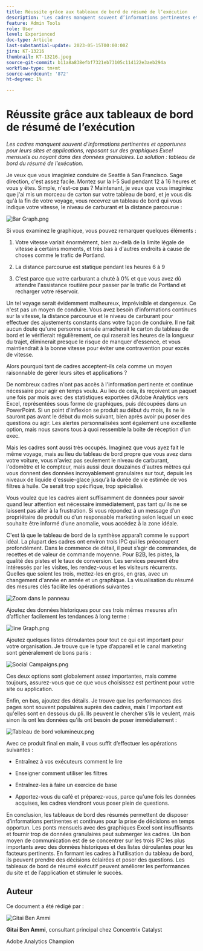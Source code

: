 ```yaml
---
title: Réussite grâce aux tableaux de bord de résumé de l’exécution
description: 'Les cadres manquent souvent d’informations pertinentes et opportunes pour leurs sites et applications, reposant sur des graphiques Excel mensuels ou noyant dans des données granulaires. La solution : tableau de bord de résumé de l’exécution.'
feature: Admin Tools
role: User
level: Experienced
doc-type: Article
last-substantial-update: 2023-05-15T00:00:00Z
jira: KT-13216
thumbnail: KT-13216.jpeg
source-git-commit: b11a8a838efbf7321eb73105c114122e3aeb294a
workflow-type: tm+mt
source-wordcount: '872'
ht-degree: 1%

---
```



# Réussite grâce aux tableaux de bord de résumé de l’exécution

_Les cadres manquent souvent d’informations pertinentes et opportunes pour leurs sites et applications, reposant sur des graphiques Excel mensuels ou noyant dans des données granulaires. La solution : tableau de bord du résumé de l’exécution._

Je veux que vous imaginiez conduire de Seattle à San Francisco. Sage direction, c&#39;est assez facile. Montez sur la I-5 Sud pendant 12 à 16 heures et vous y êtes. Simple, n&#39;est-ce pas ? Maintenant, je veux que vous imaginiez que j&#39;ai mis un morceau de carton sur votre tableau de bord, et je vous dis qu&#39;à la fin de votre voyage, vous recevrez un tableau de bord qui vous indique votre vitesse, le niveau de carburant et la distance parcourue :

![Bar Graph.png](assets/bar-graph.png)

Si vous examinez le graphique, vous pouvez remarquer quelques éléments :

1. Votre vitesse variait énormément, bien au-delà de la limite légale de vitesse à certains moments, et très bas à d&#39;autres endroits à cause de choses comme le trafic de Portland.

1. La distance parcourue est statique pendant les heures 6 à 9

1. C&#39;est parce que votre carburant a chuté à 0% et que vous avez dû attendre l&#39;assistance routière pour passer par le trafic de Portland et recharger votre réservoir.

Un tel voyage serait évidemment malheureux, imprévisible et dangereux.
Ce n&#39;est pas un moyen de conduire. Vous avez besoin d&#39;informations continues sur la vitesse, la distance parcourue et le niveau de carburant pour effectuer des ajustements constants dans votre façon de conduire. Il ne fait aucun doute qu&#39;une personne sensée arracherait le carton du tableau de bord et le vérifierait régulièrement, ce qui raserait les heures de la longueur du trajet, éliminerait presque le risque de manquer d&#39;essence, et vous maintiendrait à la bonne vitesse pour éviter une contravention pour excès de vitesse.

Alors pourquoi tant de cadres acceptent-ils cela comme un moyen raisonnable de gérer leurs sites et applications ?

De nombreux cadres n&#39;ont pas accès à l&#39;information pertinente et continue nécessaire pour agir en temps voulu. Au lieu de cela, ils reçoivent un paquet une fois par mois avec des statistiques exportées d’Adobe Analytics vers Excel, représentées sous forme de graphiques, puis découpées dans un PowerPoint. Si un point d&#39;inflexion se produit au début du mois, ils ne le sauront pas avant le début du mois suivant, bien après avoir pu poser des questions ou agir.
Les alertes personnalisées sont également une excellente option, mais nous savons tous à quoi ressemble la boîte de réception d’un exec.

Mais les cadres sont aussi très occupés. Imaginez que vous ayez fait le même voyage, mais au lieu du tableau de bord propre que vous avez dans votre voiture, vous n&#39;aviez pas seulement le niveau de carburant, l&#39;odomètre et le compteur, mais aussi deux douzaines d&#39;autres mètres qui vous donnent des données incroyablement granulaires sur tout, depuis les niveaux de liquide d&#39;essuie-glace jusqu&#39;à la durée de vie estimée de vos filtres à huile.
Ce serait trop spécifique, trop spécialisé.

Vous voulez que les cadres aient suffisamment de données pour savoir quand leur attention est nécessaire immédiatement, pas tant qu&#39;ils ne se laissent pas aller à la frustration. Si vous répondez à un message d’un propriétaire de produit ou d’un responsable marketing selon lequel un exec souhaite être informé d’une anomalie, vous accédez à la zone idéale.

C&#39;est là que le tableau de bord de la synthèse apparaît comme le support idéal. La plupart des cadres ont environ trois IPC qui les préoccupent profondément. Dans le commerce de détail, il peut s’agir de commandes, de recettes et de valeur de commande moyenne. Pour B2B, les pistes, la qualité des pistes et le taux de conversion. Les services peuvent être intéressés par les visites, les rendez-vous et les visiteurs récurrents. Quelles que soient les trois, mettez-les en gros, en gras, avec un changement d&#39;année en année et un graphique. La visualisation du résumé des mesures clés facilite les opérations suivantes :

![Zoom dans le panneau](assets/zoom-in-panel.png)

Ajoutez des données historiques pour ces trois mêmes mesures afin d’afficher facilement les tendances à long terme :

![line Graph.png](assets/line-graph.png)

Ajoutez quelques listes déroulantes pour tout ce qui est important pour votre organisation. Je trouve que le type d’appareil et le canal marketing sont généralement de bons paris :

![Social Campaigns.png](assets/social-campaigns.png)

Ces deux options sont globalement assez importantes, mais comme toujours, assurez-vous que ce que vous choisissez est pertinent pour votre site ou application.

Enfin, en bas, ajoutez des détails. Je trouve que les performances des pages sont souvent populaires auprès des cadres, mais l&#39;important est qu&#39;elles sont en dessous du pli.
Ils peuvent le chercher s&#39;ils le veulent, mais sinon ils ont les données qu&#39;ils ont besoin de poser immédiatement :

![Tableau de bord volumineux.png](assets/large-dashboard.png)

Avec ce produit final en main, il vous suffit d’effectuer les opérations suivantes :

- Entraînez à vos exécuteurs comment le lire

- Enseigner comment utiliser les filtres

- Entraînez-les à faire un exercice de base

- Apportez-vous du café et préparez-vous, parce qu&#39;une fois les données acquises, les cadres viendront vous poser plein de questions.

En conclusion, les tableaux de bord des résumés permettent de disposer d’informations pertinentes et continues pour la prise de décisions en temps opportun. Les ponts mensuels avec des graphiques Excel sont insuffisants et fournir trop de données granulaires peut submerger les cadres. Un bon moyen de communication est de se concentrer sur les trois IPC les plus importants avec des données historiques et des listes déroulantes pour les facteurs pertinents. En formant les cadres à l&#39;utilisation du tableau de bord, ils peuvent prendre des décisions éclairées et poser des questions. Les tableaux de bord de résumé exécutif peuvent améliorer les performances du site et de l’application et stimuler le succès.

## Auteur

Ce document a été rédigé par :

![Gitai Ben Ammi](assets/gitai-ben-ammi.png)

**Gitai Ben Ammi**, consultant principal chez Concentrix Catalyst

Adobe Analytics Champion
